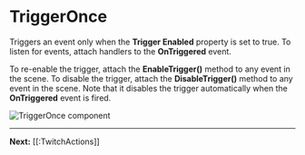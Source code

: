 # TriggerOnce

Triggers an event only when the **Trigger Enabled** property is set to true. To listen for events, attach handlers to the **OnTriggered** event.

To re-enable the trigger, attach the **EnableTrigger()** method to any event in the scene. To disable the trigger, attach the **DisableTrigger()** method to any event in the scene. Note that it disables the trigger automatically when the **OnTriggered** event is fired.

![TriggerOnce component](https://flipside.nyc3.cdn.digitaloceanspaces.com/docs/screenshots/trigger-once.png)

---

**Next:** [[:TwitchActions]]
